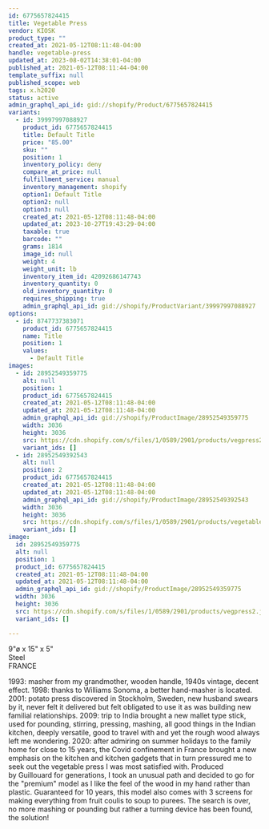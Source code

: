 ```yaml
---
id: 6775657824415
title: Vegetable Press
vendor: KIOSK
product_type: ""
created_at: 2021-05-12T08:11:48-04:00
handle: vegetable-press
updated_at: 2023-08-02T14:38:01-04:00
published_at: 2021-05-12T08:11:44-04:00
template_suffix: null
published_scope: web
tags: x.h2020
status: active
admin_graphql_api_id: gid://shopify/Product/6775657824415
variants:
  - id: 39997997088927
    product_id: 6775657824415
    title: Default Title
    price: "85.00"
    sku: ""
    position: 1
    inventory_policy: deny
    compare_at_price: null
    fulfillment_service: manual
    inventory_management: shopify
    option1: Default Title
    option2: null
    option3: null
    created_at: 2021-05-12T08:11:48-04:00
    updated_at: 2023-10-27T19:43:29-04:00
    taxable: true
    barcode: ""
    grams: 1814
    image_id: null
    weight: 4
    weight_unit: lb
    inventory_item_id: 42092686147743
    inventory_quantity: 0
    old_inventory_quantity: 0
    requires_shipping: true
    admin_graphql_api_id: gid://shopify/ProductVariant/39997997088927
options:
  - id: 8747737383071
    product_id: 6775657824415
    name: Title
    position: 1
    values:
      - Default Title
images:
  - id: 28952549359775
    alt: null
    position: 1
    product_id: 6775657824415
    created_at: 2021-05-12T08:11:48-04:00
    updated_at: 2021-05-12T08:11:48-04:00
    admin_graphql_api_id: gid://shopify/ProductImage/28952549359775
    width: 3036
    height: 3036
    src: https://cdn.shopify.com/s/files/1/0589/2901/products/vegpress2.jpg?v=1620821508
    variant_ids: []
  - id: 28952549392543
    alt: null
    position: 2
    product_id: 6775657824415
    created_at: 2021-05-12T08:11:48-04:00
    updated_at: 2021-05-12T08:11:48-04:00
    admin_graphql_api_id: gid://shopify/ProductImage/28952549392543
    width: 3036
    height: 3036
    src: https://cdn.shopify.com/s/files/1/0589/2901/products/vegetablepress.jpg?v=1620821508
    variant_ids: []
image:
  id: 28952549359775
  alt: null
  position: 1
  product_id: 6775657824415
  created_at: 2021-05-12T08:11:48-04:00
  updated_at: 2021-05-12T08:11:48-04:00
  admin_graphql_api_id: gid://shopify/ProductImage/28952549359775
  width: 3036
  height: 3036
  src: https://cdn.shopify.com/s/files/1/0589/2901/products/vegpress2.jpg?v=1620821508
  variant_ids: []

---
```


9"ø x 15" x 5"  
Steel  
FRANCE

1993: masher from my grandmother, wooden handle, 1940s vintage, decent effect. 1998: thanks to Williams Sonoma, a better hand-masher is located. 2001: potato press discovered in Stockholm, Sweden, new husband swears by it, never felt it delivered but felt obligated to use it as was building new familial relationships. 2009: trip to India brought a new mallet type stick, used for pounding, stirring, pressing, mashing, all good things in the Indian kitchen, deeply versatile, good to travel with and yet the rough wood always left me wondering. 2020: after admiring on summer holidays to the family home for close to 15 years, the Covid confinement in France brought a new emphasis on the kitchen and kitchen gadgets that in turn pressured me to seek out the vegetable press I was most satisfied with. Produced by Guillouard for generations, I took an unusual path and decided to go for the "premium" model as I like the feel of the wood in my hand rather than plastic. Guaranteed for 10 years, this model also comes with 3 screens for making everything from fruit coulis to soup to purees. The search is over, no more mashing or pounding but rather a turning device has been found, the solution!
